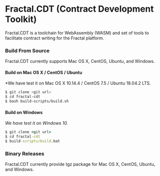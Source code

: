# Fractal.CDT (Contract Development Toolkit)

Fractal.CDT is a toolchain for WebAssembly (WASM) and set of tools to facilitate contract writing for the Fractal platform. 

### Build From Source
Fractal.CDT currently supports Mac OS X, CentOS, Ubuntu, and Windows.

#### Build on Mac OS X / CentOS / Ubuntu
*We have test it on Mac OS X 10.14.4 / CentOS 7.5 / Ubuntu 18.04.2 LTS.
```sh
$ git clone <git url>
$ cd fractal-cdt
$ bash build-scripts/build.sh
```

#### Build on Windows
*We have test it on Windows 10.*
```bat
$ git clone <git url>
$ cd fractal-cdt
$ build-scripts/build.bat
```

### Binary Releases
Fractal.CDT currently provide tgz package for Mac OS X, CentOS, Ubuntu, and Windows.


